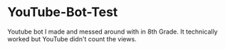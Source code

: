 # YouTube-Bot-Test
Youtube bot I made and messed around with in 8th Grade. It technically worked but YouTube didn't count the views.
